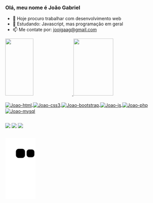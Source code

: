 ### Olá, meu nome é João Gabriel

- 🔭 Hoje procuro trabalhar com desenvolvimento web
- 🌱 Estudando: Javascript, mas programação em geral
- 📫 Me contate por: joojgaag@gmail.com

<div align="left">
  <a href="https://github.com/JoaoGabrielRLP">
  <img height="180em" width="42%" src="https://github-readme-stats.vercel.app/api?username=JoaoGabrielRLP&show_icons=true&theme=great-gatsby&include_all_commits=true&count_private=true"/>
  <img height="180em" width="50%" src="https://github-readme-stats.vercel.app/api/top-langs/?username=JoaoGabrielRLP&layout=compact&langs_count=10&theme=great-gatsby&include_all_commits=true"/>
</div>

<div style="display: inline_block"><br>
    <img align="center" alt="Joao-html" height="60" width="70" src="https://cdn.jsdelivr.net/gh/devicons/devicon/icons/html5/html5-original.svg" />
    <img align="center" alt="Joao-css3" height="60" width="70" src="https://cdn.jsdelivr.net/gh/devicons/devicon/icons/css3/css3-original.svg" />
    <img align="center" alt="Joao-bootstrap" height="60" width="70" src="https://cdn.jsdelivr.net/gh/devicons/devicon/icons/bootstrap/bootstrap-original.svg" />
    <img align="center" alt="Joao-js" height="60" width="70" src="https://cdn.jsdelivr.net/gh/devicons/devicon/icons/javascript/javascript-original.svg" />
    <img align="center" alt="Joao-php" height="60" width="70" src="https://cdn.jsdelivr.net/gh/devicons/devicon/icons/php/php-plain.svg"/>
    <img align="center" alt="Joao-mysql" height="60" width="70" src="https://cdn.jsdelivr.net/gh/devicons/devicon/icons/mysql/mysql-original-wordmark.svg" />
</div>
  
  ##
  
<div>
  <a href="https://wa.me/5551997061518" target="_blank"> <img src="https://img.shields.io/badge/WhatsApp-25D366?style=for-the-badge&logo=whatsapp&logoColor=white"></a>
  <a href="mailto:joojgaag@gmail.com" target="_blank"> <img src="https://img.shields.io/badge/Gmail-D14836?style=for-the-badge&logo=gmail&logoColor=white"></a>
  <a href="https://www.linkedin.com/in/joao-gabriel-4348011a9" target="_blank"> <img src="https://img.shields.io/badge/LinkedIn-0077B5?style=for-the-badge&logo=linkedin&logoColor=white"></a>
</div>  

  ##
  
   ![Snake animation](https://github.com/JoaoGabrielRLP/JoaoGabrielRLP/blob/output/github-contribution-grid-snake.svg)
